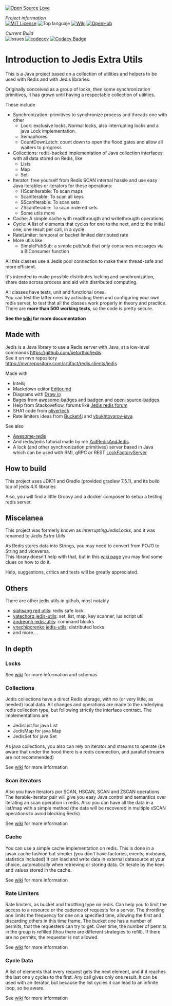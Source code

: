 
[![Open Source Love](https://badges.frapsoft.com/os/v3/open-source.svg?v=103)](https://github.com/ellerbrock/open-source-badges/)

_Project information_        
[![MIT License](https://img.shields.io/badge/License-MIT-blue)](https://opensource.org/licenses/MIT)
![Top languaje](https://img.shields.io/github/languages/top/oscar-besga-panel/JedisExtraUtils)
[![Wiki](https://badgen.net/badge/icon/wiki?icon=wiki&label)](https://github.com/oscar-besga-panel/JedisExtraUtils/wiki)
[![OpenHub](https://badgen.net/badge/%20/openhub/purple?icon=awesome)](https://openhub.net/p/JedisExtraUtils)

_Current Build_  
![Issues](https://img.shields.io/github/issues/oscar-besga-panel/InterruptingJedisLocks)
[![codecov](https://codecov.io/gh/oscar-besga-panel/JedisExtraUtils/branch/master/graph/badge.svg?token=ED9XKSC2F7)](https://codecov.io/gh/oscar-besga-panel/JedisExtraUtils)
[![Codacy Badge](https://app.codacy.com/project/badge/Grade/010964cad8f94b07838e53aa41259792)](https://app.codacy.com/gh/oscar-besga-panel/JedisExtraUtils/dashboard?utm_source=gh&utm_medium=referral&utm_content=&utm_campaign=Badge_grade)

# Introduction to Jedis Extra Utils

This is a Java project based on a collection of utilities and helpers to be used with Redis and with Jedis libraries.

Originally conceived as a group of locks, then some synchronization primitives, it has grown until having a respectable collection of utilities.

These include

* Synchronization: primitives to synchronize process and threads one with other
  * Lock: exclusive locks. Normal locks, also interrupting locks and a java Lock implementation.
  * Semaphores
  * CountDownLatch: count down to open the flood gates and allow all waiters to progress
* Collections: redis-backed implementation of Java collection interfaces, with all data stored on Redis, like
  * Lists
  * Map
  * Set
* Iterator: free yourself from Redis SCAN internal hassle and use easy Java iterables or iterators for these operations:
  * HScanIterable: To scan maps
  * ScanIterable: To scan all keys
  * SScanIterable: To scan sets
  * ZScanIterable: To scan ordered sets
  * Some utils more
* Cache: A simple cache with readthrougth and writethrougth operations
* Cycle: A list of elements that cycles for one to the next, and to the initial one; one result per call, in a cycle
* RateLimiter: temporal or bucket limited distributed rate
* More utils like
  * SimplePubSub: a simple pub/sub that only consumes messages via a BiConsumer function


All this classes use a Jedis pool connection to make them thread-safe and more efficient.

It's intended to make possible distributes locking and synchronization, share data across process and aid with distributed computing.

All classes have tests, unit and functional ones.   
You can test the latter ones by activating them and configuring your own redis server, to test that all the classes work properly in theory and practice.  
There are **more than 500 working tests**, so the code is pretty secure.


**See the [wiki](https://github.com/oscar-besga-panel/JedisExtraUtils/wiki) for more documentation**


## Made with

Jedis is a Java library to use a Redis server with Java, at a low-level commands
https://github.com/xetorthio/jedis.  
See it on mvn repository 
https://mvnrepository.com/artifact/redis.clients/jedis

Made with
- Intellij
- Mackdown editor [Editor.md](https://pandao.github.io/editor.md/en.html) 
- Diagrams with [Draw io](https://app.diagrams.net/)
- Bages from [awesome-badges](https://github.com/badges/awesome-badges) and [badgen](https://badgen.net/) and [open-source-badges](https://github.com/ellerbrock/open-source-badges/) 
- Help from Stackoveflow, forums like [Jedis redis forum](https://groups.google.com/g/jedis_redis)
- SHA1 code from [olivertech](http://oliviertech.com/es/java/generate-SHA1-hash-from-a-String/)
- Rate limiters ideas from [Bucket4j](https://bucket4j.com/) and [vbukhtoyarov-java](https://vbukhtoyarov-java.blogspot.com/2021/11/non-formal-overview-of-token-bucket.html)

See also
- [Awesome-redis](https://github.com/JamzyWang/awesome-redis)
- And redis/jedis tutorial made by me [YaitRedisAndJedis](https://github.com/oscar-besga-panel/YaitRedisAndJedis)
- A lock (and other synchronization primitives) server based in Java which can be used with RMI, gRPC or REST [LockFactoryServer](https://github.com/oscar-besga-panel/LockFactoryServer)

## How to build
This project uses JDK11 and Gradle (provided gradlew 7.5.1), and its build top of jedis 4.X libraries

Also, you will find a little Groovy and a docker composer to setup a testing redis server.


## Miscelanea

This project was formerly known as *InterruptingJedisLocks*, and it was renamed to *Jedis Extra Utils*


As Redis stores data into Strings, you may need to convert from POJO to String and viceversa.   
This library doesn't help with that, but in this [wiki page](https://github.com/oscar-besga-panel/JedisExtraUtils/wiki/POJO-Mapping) you may find some clues on how to do it.

Help, suggestions, critics and tests will be greatly appreciated.

## Others

There are other jedis utils in github, most notably
- [siahsang red utils](https://github.com/siahsang/red-utils): redis safe lock
- [yatechorg jedis-utils](https://github.com/yatechorg/jedis-utils): set, list, map, key scanner, lua script util
- [andrepnh jedis-utils](https://github.com/andrepnh/jedis-utils): command blocks
- [vnechiporenko jedis-utils](https://github.com/vnechiporenko/jedis-utils): distributed locks 
- and more....


## In depth

### Locks

See [wiki](https://github.com/oscar-besga-panel/JedisExtraUtils/wiki/Locks) for more information and schemas 

### Collections

Jedis collections have a direct Redis storage, with no (or very little, as needed) local data.
All changes and operations are made to the underlying redis collection type, but following strictly the interface contract.
The implementations are
- JedisList for java List
- JedisMap for java Map
- JedisSet for java Set

As java collections, you also can rely on iterator and streams to operate
(be aware that under the hood there is a redis connection, and parallel streams are not recommended)

See [wiki](https://github.com/oscar-besga-panel/JedisExtraUtils/wiki/Collections) for more information

### Scan iterators

Also you have iterators por SCAN, HSCAN, SCAN and ZSCAN operations. The iterable-iterator pair will
give you easy Java control and semantics over iterating an scan operation in redis.
Also you can have all the data in a list/map with a simple method (the data will be recovered in multiple xSCAN operations
to avoid blocking Redis)

See [wiki](https://github.com/oscar-besga-panel/JedisExtraUtils/wiki/Collections) for more information


### Cache

You can use a simple cache implementation on redis. This is done in a javax.cache fashion but simpler (you don't have factories, events, mxbeans, statistics included)
It can load and write data in external datasource at your choice, automatically when retrieving or storing data.
Or iterate by the keys and values stored in the cache.

See [wiki](https://github.com/oscar-besga-panel/JedisExtraUtils/wiki/Iterators) for more information


### Rate Limiters 

Rate limiters, as bucket and throttling type on redis. Can help you to limit the access to a resource or the cadence of requests
for a server.
The throttling one limits the frequency for one on a specified time, allowing the first and discarding others in this time frame.
The bucket one has a number of permits, that the requesters can try to get. Over time, the number of permits in the group is refilled
(thou there are different strategies to refill). If there are no permits, the requester is not allowed.

See [wiki](https://github.com/oscar-besga-panel/JedisExtraUtils/wiki/RateLimiters) for more information

### Cycle Data

A list of elements that every request gets the next element, and if it reaches the last one y cycles to the first.
Any call gives only one result.
It can be used with an iterator, but because the list cycles it can lead to an infinite loop, so be aware.


See [wiki](https://github.com/oscar-besga-panel/JedisExtraUtils/wiki/CycleData) for more information



